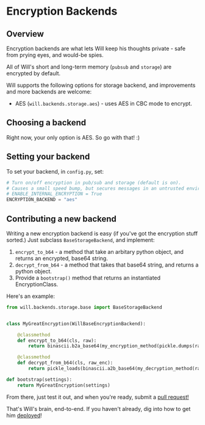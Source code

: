 # Encryption Backends

## Overview
Encryption backends are what lets Will keep his thoughts private - safe from prying eyes, and would-be spies.

All of Will's short and long-term memory (`pubsub` and `storage`) are encrypted by default.

Will supports the following options for storage backend, and improvements and more backends are welcome:

- AES (`will.backends.storage.aes`) - uses AES in CBC mode to encrypt.
## Choosing a backend

Right now, your only option is AES.  So go with that! :)

## Setting your backend

To set your backend, in `config.py`, set:

```python
# Turn on/off encryption in pub/sub and storage (default is on).
# Causes a small speed bump, but secures messages in an untrusted environment.
# ENABLE_INTERNAL_ENCRYPTION = True
ENCRYPTION_BACKEND = "aes"
```

## Contributing a new backend

Writing a new encryption backend is easy (if you've got the encryption stuff sorted.) Just subclass `BaseStorageBackend`, and implement:

1. `encrypt_to_b64` - a method that take an arbitary python object, and returns an encrypted, base64 string.
2. `decrypt_from_b64` - a method that takes that base64 string, and returns a python object.
3. Provide a `bootstrap()` method that returns an instantiated EncryptionClass.

Here's an example: 

```python
from will.backends.storage.base import BaseStorageBackend


class MyGreatEncryption(WillBaseEncryptionBackend):

    @classmethod
    def encrypt_to_b64(cls, raw):
        return binascii.b2a_base64(my_encryption_method(pickle.dumps(raw, -1)))

    @classmethod
    def decrypt_from_b64(cls, raw_enc):
        return pickle_loads(binascii.a2b_base64(my_decryption_method(raw_enc)))

def bootstrap(settings):
    return MyGreatEncryption(settings)


```

From there, just test it out, and when you're ready, submit a [pull request!](https://github.com/skoczen/will/pulls)

That's Will's brain, end-to-end.  If you haven't already, dig into how to get him [deployed](/deploy.md)!